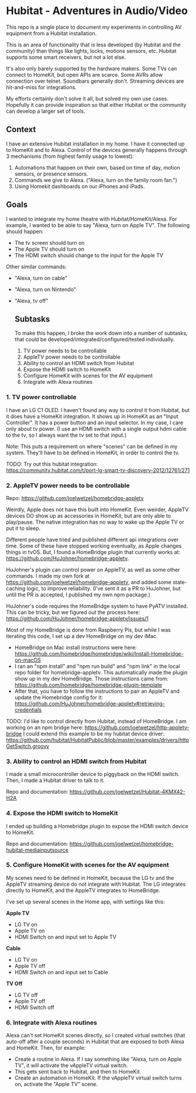 # Hubitat - Adventures in Audio/Video
This repo is a single place to document my experiments in controlling AV equipment from a Hubitat installation.

This is an area of functionality that is less developed (by Hubitat and the community) than things like lights, locks, motions sensors, etc.  Hubitat supports some smart receivers, but not a lot else.

It's also only barely supported by the hardware makers.  Some TVs can connect to HomeKit, but open APIs are scarce.  Some AVRs allow connection over telnet.  Soundbars generally don't.  Streaming devices are hit-and-miss for integrations.

My efforts certainly don't solve it all, but solved my own use cases.  Hopefully it can provide inspiration so that either Hubitat or the community can develop a larger set of tools.

## Context
I have an extensive Hubitat installation in my home.  I have it connected up to HomeKit and to Alexa.  Control of the devices generally happens through 3 mechanisms (from highest family usage to lowest):

1. Automations that happen on their own, based on time of day, motion sensors, or presence sensors.
2. Commands we give to Alexa.  ("Alexa, turn on the family room fan.")
3. Using Homekit dashboards on our iPhones and iPads.

## Goals
I wanted to integrate my home theatre with Hubitat/HomeKit/Alexa.  For example, I wanted to be able to say "Alexa, turn on Apple TV".  The following should happen:

- The tv screen should turn on
- The Apple TV should turn on
- The HDMI switch should change to the input for the Apple TV

Other similar commands:
- "Alexa, turn on cable"
- "Alexa, turn on Nintendo"
- "Alexa, tv off"

  ## Subtasks
  To make this happen, I broke the work down into a number of subtasks, that could be developed/integrated/configured/tested individually.

  1. TV power needs to be controllable
  2. AppleTV power needs to be controllable
  3. Ability to control an HDMI switch from Hubitat
  4. Expose the HDMI switch to HomeKit
  5. Configure HomeKit with scenes for the AV equipment
  6. Integrate with Alexa routines
 
### 1. TV power controllable

I have an LG C1 OLED. I haven't found any way to control it from Hubitat, but it does have a HomeKit integration.  It shows up in HomeKit as an "Input Controller".  It has a power button and an input selector.  In my case, I care only about tv power.  (I use an HDMI switch with a single output hdmi cable to the tv, so I always want the tv set to that input.)

Note: This puts a requirement on where "scenes" can be defined in my system.  They'll have to be defined in HomeKit, in order to control the tv.

TODO: Try out this hubitat integration:  https://community.hubitat.com/t/port-lg-smart-tv-discovery-2012/12761/271

### 2. AppleTV power needs to be controllable

Repo: https://github.com/joelwetzel/homebridge-appletv

Weirdly, Apple does not have this built into HomeKit.  Even weirder, AppleTV devices DO show up as accessories in HomeKit, but are only able to play/pause.  The native integration has no way to wake up the Apple TV or put it to sleep.

Different people have tried and published different api integrations over time.  Some of these have stopped working eventually, as Apple changes things in tvOS.  But, I found a HomeBridge plugin that currently works at: https://github.com/HuJohner/homebridge-appletv.

HuJohner's plugin can control power on AppleTV, as well as some other commands.  I made my own fork at https://github.com/joelwetzel/homebridge-appletv, and added some state-caching logic, to improve reliability. (I've sent it as a PR to HuJohner, but until the PR is accepted, I published my own npm package.)

HuJohner's code requires the HomeBridge system to have PyATV installed.  This can be tricky, but we figured out the process here:  https://github.com/HuJohner/homebridge-appletv/issues/1

Most of my HomeBridge is done from Raspberry Pis, but while I was iterating this code, I set up a dev HomeBridge on my dev iMac.

- HomeBridge on Mac install instructions were here:  https://github.com/homebridge/homebridge/wiki/Install-Homebridge-on-macOS
- I ran an "npm install" and "npm run build" and "npm link" in the local repo folder for homebridge-appletv.  This automatically made the plugin show up in my dev HomeBridge.  Those instructions came from: https://github.com/homebridge/homebridge-plugin-template
- After that, you have to follow the instructions to pair an AppleTV and update the Homebridge config for it: https://github.com/HuJohner/homebridge-appletv#retrieving-credentials

TODO: I'd like to control directly from Hubitat, instead of HomeBridge.
      I am working on an npm bridge here: https://github.com/joelwetzel/http-appletv-bridge
      I could extend this example to be my hubitat device driver:  https://github.com/hubitat/HubitatPublic/blob/master/examples/drivers/httpGetSwitch.groovy

### 3. Ability to control an HDMI switch from Hubitat

I made a small microcontroller device to piggyback on the HDMI switch.  Then, I made a Hubitat driver to talk to it.

Repo and documentation:  https://github.com/joelwetzel/Hubitat-4KMX42-H2A

### 4. Expose the HDMI switch to HomeKit

I ended up building a Homebridge plugin to expose the HDMI switch device to HomeKit.

Repo and documentation:  https://github.com/joelwetzel/homebridge-hubitat-mediainputsource

### 5. Configure HomeKit with scenes for the AV equipment

My scenes need to be defined in HomeKit, because the LG tv and the AppleTV streaming device do not integrate with Hubitat.  The LG integrates directly to HomeKit, and the AppleTV integrates to HomeBridge.

I've set up several scenes in the Home app, with settings like this:

**Apple TV**
- LG TV on
- Apple TV on
- HDMI Switch on and input set to Apple TV

**Cable**
- LG TV on
- Apple TV off
- HDMI Switch on and input set to Cable

**TV Off**
- LG TV off
- Apple TV off
- HDMI Switch off

### 6. Integrate with Alexa routines

Alexa can't set HomeKit scenes directly, so I created virtual switches (that auto-off after a couple seconds) in Hubitat that are exposed to both Alexa and HomeKit.  Then, for example:

- Create a routine in Alexa.  If I say something like "Alexa, turn on Apple TV", it will activate the vAppleTV virtual switch.
- This gets sent back to Hubitat, and then to HomeKit.
- Create an automation in HomeKit.  If the vAppleTV virtual switch turns on, activate the "Apple TV" scene.




